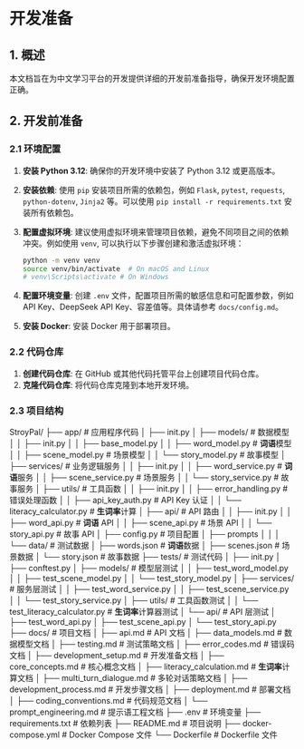 # 开发准备

## 1. 概述

本文档旨在为中文学习平台的开发提供详细的开发前准备指导，确保开发环境配置正确。

## 2. 开发前准备

### 2.1 环境配置

1.  **安装 Python 3.12**: 确保你的开发环境中安装了 Python 3.12 或更高版本。
2.  **安装依赖**: 使用 `pip` 安装项目所需的依赖包，例如 `Flask`, `pytest`, `requests`, `python-dotenv`, `Jinja2` 等。可以使用 `pip install -r requirements.txt` 安装所有依赖包。
3.  **配置虚拟环境**: 建议使用虚拟环境来管理项目依赖，避免不同项目之间的依赖冲突。例如使用 `venv`, 可以执行以下步骤创建和激活虚拟环境：

    ```bash
    python -m venv venv
    source venv/bin/activate  # On macOS and Linux
    # venv\Scripts\activate # On Windows
    ```

4.  **配置环境变量**: 创建 `.env` 文件，配置项目所需的敏感信息和可配置参数，例如 API Key、DeepSeek API Key、容差值等。具体请参考 `docs/config.md`。
5.  **安装 Docker**: 安装 Docker 用于部署项目。

### 2.2 代码仓库

1.  **创建代码仓库**: 在 GitHub 或其他代码托管平台上创建项目代码仓库。
2.  **克隆代码仓库**: 将代码仓库克隆到本地开发环境。

### 2.3 项目结构

StroyPal/
├── app/ # 应用程序代码
│ ├── init.py
│ ├── models/ # 数据模型
│ │ ├── init.py
│ │ ├── base_model.py
│ │ ├── word_model.py # **词语**模型
│ │ ├── scene_model.py # 场景模型
│ │ └── story_model.py # 故事模型
│ ├── services/ # 业务逻辑服务
│ │ ├── init.py
│ │ ├── word_service.py # **词语**服务
│ │ ├── scene_service.py # 场景服务
│ │ └── story_service.py # 故事服务
│ ├── utils/ # 工具函数
│ │ ├── init.py
│ │ ├── error_handling.py # 错误处理函数
│ │ ├── api_key_auth.py # API Key 认证
│ │ └── literacy_calculator.py # **生词率**计算
│ ├── api/ # API 路由
│ │ ├── init.py
│ │ ├── word_api.py # **词语** API
│ │ ├── scene_api.py # 场景 API
│ │ └── story_api.py # 故事 API
│ ├── config.py # 项目配置
│ ├── prompts
│ │
│ └── data/ # 测试数据
│ ├── words.json # **词语**数据
│ ├── scenes.json # 场景数据
│ └── story.json # 故事数据
├── tests/ # 测试代码
│ ├── init.py
│ ├── conftest.py
│ ├── models/ # 模型层测试
│ │ ├── test_word_model.py
│ │ ├── test_scene_model.py
│ │ └── test_story_model.py
│ ├── services/ # 服务层测试
│ │ ├── test_word_service.py
│ │ ├── test_scene_service.py
│ │ └── test_story_service.py
│ ├── utils/ # 工具函数测试
│ │ └── test_literacy_calculator.py # **生词率**计算器测试
│ └── api/ # API 层测试
│ ├── test_word_api.py
│ ├── test_scene_api.py
│ └── test_story_api.py
├── docs/ # 项目文档
│ ├── api.md # API 文档
│ ├── data_models.md # 数据模型文档
│ ├── testing.md # 测试策略文档
│ ├── error_codes.md # 错误码文档
│ ├── development_setup.md # 开发准备文档
│ ├── core_concepts.md # 核心概念文档
│ ├── literacy_calculation.md # **生词率**计算文档
│ ├── multi_turn_dialogue.md # 多轮对话策略文档
│ ├── development_process.md # 开发步骤文档
│ ├── deployment.md # 部署文档
│ ├── coding_conventions.md # 代码规范文档
│ └── prompt_engineering.md # 提示语工程文档
├── .env # 环境变量
├── requirements.txt # 依赖列表
├── README.md # 项目说明
├── docker-compose.yml # Docker Compose 文件
└── Dockerfile # Dockerfile 文件



